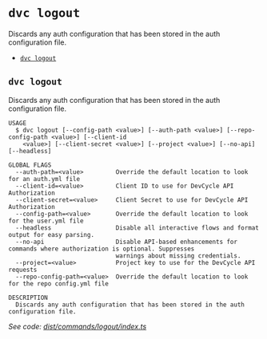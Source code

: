 `dvc logout`
============

Discards any auth configuration that has been stored in the auth configuration file.

* [`dvc logout`](#dvc-logout)

## `dvc logout`

Discards any auth configuration that has been stored in the auth configuration file.

```
USAGE
  $ dvc logout [--config-path <value>] [--auth-path <value>] [--repo-config-path <value>] [--client-id
    <value>] [--client-secret <value>] [--project <value>] [--no-api] [--headless]

GLOBAL FLAGS
  --auth-path=<value>         Override the default location to look for an auth.yml file
  --client-id=<value>         Client ID to use for DevCycle API Authorization
  --client-secret=<value>     Client Secret to use for DevCycle API Authorization
  --config-path=<value>       Override the default location to look for the user.yml file
  --headless                  Disable all interactive flows and format output for easy parsing.
  --no-api                    Disable API-based enhancements for commands where authorization is optional. Suppresses
                              warnings about missing credentials.
  --project=<value>           Project key to use for the DevCycle API requests
  --repo-config-path=<value>  Override the default location to look for the repo config.yml file

DESCRIPTION
  Discards any auth configuration that has been stored in the auth configuration file.
```

_See code: [dist/commands/logout/index.ts](https://github.com/DevCycleHQ/cli/blob/v4.6.14/dist/commands/logout/index.ts)_
